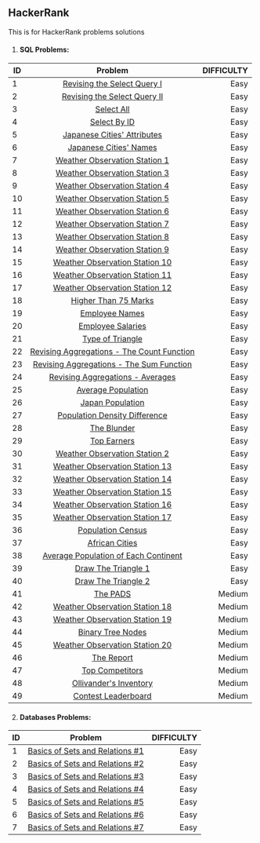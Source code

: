 ## HackerRank
This is for HackerRank problems solutions

1. #### SQL Problems:

| ID     | Problem                                                                                                | DIFFICULTY  |
| -------|:------------------------------------------------------------------------------------------------------:| -----------:|
| 1      | [Revising the Select Query I](https://www.hackerrank.com/challenges/revising-the-select-query)         | Easy        |
| 2      | [Revising the Select Query II](https://www.hackerrank.com/challenges/revising-the-select-query-2)      | Easy        |
| 3      | [Select All](https://www.hackerrank.com/challenges/select-all-sql)                                     | Easy        |
| 4      | [Select By ID](https://www.hackerrank.com/challenges/select-by-id)                                     | Easy        |
| 5      | [Japanese Cities' Attributes](https://www.hackerrank.com/challenges/japanese-cities-attributes)        | Easy        |
| 6      | [Japanese Cities' Names](https://www.hackerrank.com/challenges/japanese-cities-name)                   | Easy        |
| 7      | [Weather Observation Station 1](https://www.hackerrank.com/challenges/weather-observation-station-1)   | Easy        |
| 8      | [Weather Observation Station 3](https://www.hackerrank.com/challenges/weather-observation-station-3)   | Easy        |
| 9      | [Weather Observation Station 4](https://www.hackerrank.com/challenges/weather-observation-station-4)   | Easy        |
| 10     | [Weather Observation Station 5](https://www.hackerrank.com/challenges/weather-observation-station-5)   | Easy        |
| 11     | [Weather Observation Station 6](https://www.hackerrank.com/challenges/weather-observation-station-6)   | Easy        |
| 12     | [Weather Observation Station 7](https://www.hackerrank.com/challenges/weather-observation-station-7)   | Easy        |
| 13     | [Weather Observation Station 8](https://www.hackerrank.com/challenges/weather-observation-station-8)   | Easy        |
| 14     | [Weather Observation Station 9](https://www.hackerrank.com/challenges/weather-observation-station-9)   | Easy        |
| 15     | [Weather Observation Station 10](https://www.hackerrank.com/challenges/weather-observation-station-10) | Easy        |
| 16     | [Weather Observation Station 11](https://www.hackerrank.com/challenges/weather-observation-station-11) | Easy        |
| 17     | [Weather Observation Station 12](https://www.hackerrank.com/challenges/weather-observation-station-12) | Easy        |
| 18     | [Higher Than 75 Marks](https://www.hackerrank.com/challenges/more-than-75-marks)                       | Easy        |
| 19     | [Employee Names](https://www.hackerrank.com/challenges/name-of-employees)                              | Easy        |
| 20     | [Employee Salaries](https://www.hackerrank.com/challenges/salary-of-employees)                         | Easy        |
| 21     | [Type of Triangle](https://www.hackerrank.com/challenges/what-type-of-triangle)                        | Easy        |
| 22     | [Revising Aggregations - The Count Function](https://www.hackerrank.com/challenges/revising-aggregations-the-average-function) | Easy        |
| 23     | [Revising Aggregations - The Sum Function](https://www.hackerrank.com/challenges/revising-aggregations-sum)                    | Easy        |
| 24     | [Revising Aggregations - Averages](https://www.hackerrank.com/challenges/revising-aggregations-the-average-function)           | Easy        |
| 25     | [Average Population](https://www.hackerrank.com/challenges/average-population)                         | Easy        |
| 26     | [Japan Population](https://www.hackerrank.com/challenges/japan-population)                             | Easy        |
| 27     | [Population Density Difference](https://www.hackerrank.com/challenges/population-density-difference)   | Easy        |
| 28     | [The Blunder](https://www.hackerrank.com/challenges/the-blunder)                                       | Easy        |
| 29     | [Top Earners](https://www.hackerrank.com/challenges/earnings-of-employees)                             | Easy        |
| 30     | [Weather Observation Station 2](https://www.hackerrank.com/challenges/weather-observation-station-2)   | Easy        |
| 31     | [Weather Observation Station 13](https://www.hackerrank.com/challenges/weather-observation-station-13) | Easy        |
| 32     | [Weather Observation Station 14](https://www.hackerrank.com/challenges/weather-observation-station-14) | Easy        |
| 33     | [Weather Observation Station 15](https://www.hackerrank.com/challenges/weather-observation-station-15) | Easy        |
| 34     | [Weather Observation Station 16](https://www.hackerrank.com/challenges/weather-observation-station-16) | Easy        |
| 35     | [Weather Observation Station 17](https://www.hackerrank.com/challenges/weather-observation-station-17) | Easy        |
| 36     | [Population Census](https://www.hackerrank.com/challenges/asian-population)                            | Easy        |
| 37     | [African Cities](https://www.hackerrank.com/challenges/african-cities)                                 | Easy        |
| 38     | [Average Population of Each Continent](https://www.hackerrank.com/challenges/average-population-of-each-continent)             | Easy        |
| 39     | [Draw The Triangle 1](https://www.hackerrank.com/challenges/draw-the-triangle-1)                       | Easy        |
| 40     | [Draw The Triangle 2](https://www.hackerrank.com/challenges/draw-the-triangle-2)                       | Easy        |
| 41     | [The PADS](https://www.hackerrank.com/challenges/the-pads)                                             | Medium      |
| 42     | [Weather Observation Station 18](https://www.hackerrank.com/challenges/weather-observation-station-18) | Medium      |
| 43     | [Weather Observation Station 19](https://www.hackerrank.com/challenges/weather-observation-station-19) | Medium      |
| 44     | [Binary Tree Nodes](https://www.hackerrank.com/challenges/binary-search-tree-1)                        | Medium      |
| 45     | [Weather Observation Station 20](https://www.hackerrank.com/challenges/weather-observation-station-20) | Medium      |
| 46     | [The Report](https://www.hackerrank.com/challenges/the-report)                                         | Medium      |
| 47     | [Top Competitors](https://www.hackerrank.com/challenges/full-score)                                    | Medium      |
| 48     | [Ollivander's Inventory](https://www.hackerrank.com/challenges/harry-potter-and-wands)                 | Medium      |
| 49     | [Contest Leaderboard](https://www.hackerrank.com/challenges/contest-leaderboard)                       | Medium      |



2. #### Databases Problems:

| ID     | Problem                                                                                                          | DIFFICULTY  |
| -------|:----------------------------------------------------------------------------------------------------------------:| -----------:|
| 1      | [Basics of Sets and Relations #1](https://www.hackerrank.com/challenges/basics-of-sets-and-relational-algebra-1) | Easy        |
| 2      | [Basics of Sets and Relations #2](https://www.hackerrank.com/challenges/basics-of-sets-and-relational-algebra-2) | Easy        |
| 3      | [Basics of Sets and Relations #3](https://www.hackerrank.com/challenges/basics-of-sets-and-relational-algebra-3) | Easy        |
| 4      | [Basics of Sets and Relations #4](https://www.hackerrank.com/challenges/basics-of-sets-and-relational-algebra-4) | Easy        |
| 5      | [Basics of Sets and Relations #5](https://www.hackerrank.com/challenges/basics-of-sets-and-relational-algebra-5) | Easy        |
| 6      | [Basics of Sets and Relations #6](https://www.hackerrank.com/challenges/basics-of-sets-and-relational-algebra-6) | Easy        |
| 7      | [Basics of Sets and Relations #7](https://www.hackerrank.com/challenges/basics-of-sets-and-relational-algebra-7) | Easy        |
